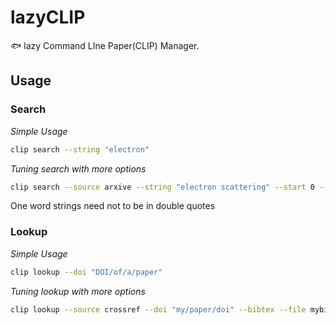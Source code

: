 # lazyCLIP

:fish: lazy Command LIne Paper(CLIP) Manager. 

## Usage

### Search

*Simple Usage*
```bash
clip search --string "electron"
```
*Tuning search with more options*
```bash
clip search --source arxive --string "electron scattering" --start 0 --results 5 --prefix "cat" prefix-value "hep-th"
```
One word strings need not to be in double quotes

### Lookup

*Simple Usage*
```bash
clip lookup --doi "DOI/of/a/paper"
```
*Tuning lookup with more options*
```bash
clip lookup --source crossref --doi "my/paper/doi" --bibtex --file mybib.bib
```

